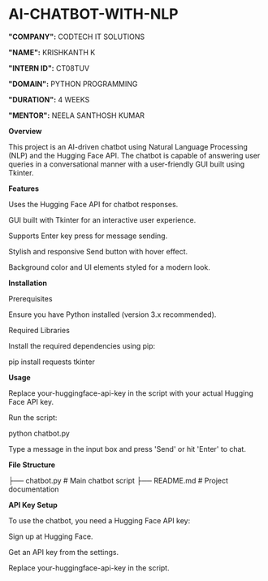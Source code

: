 # AI-CHATBOT-WITH-NLP

**"COMPANY":** CODTECH IT SOLUTIONS

**"NAME":** KRISHKANTH K

**"INTERN ID":** CT08TUV

**"DOMAIN":** PYTHON PROGRAMMING

**"DURATION":** 4 WEEKS

**"MENTOR":** NEELA SANTHOSH KUMAR


**Overview**

This project is an AI-driven chatbot using Natural Language Processing (NLP) and the Hugging Face API. The chatbot is capable of answering user queries in a conversational manner with a user-friendly GUI built using Tkinter.

**Features**

Uses the Hugging Face API for chatbot responses.

GUI built with Tkinter for an interactive user experience.

Supports Enter key press for message sending.

Stylish and responsive Send button with hover effect.

Background color and UI elements styled for a modern look.

**Installation**

Prerequisites

Ensure you have Python installed (version 3.x recommended).

Required Libraries

Install the required dependencies using pip:

pip install requests tkinter

**Usage**

Replace your-huggingface-api-key in the script with your actual Hugging Face API key.

Run the script:

python chatbot.py

Type a message in the input box and press 'Send' or hit 'Enter' to chat.

**File Structure**

├── chatbot.py   # Main chatbot script
├── README.md    # Project documentation

**API Key Setup**

To use the chatbot, you need a Hugging Face API key:

Sign up at Hugging Face.

Get an API key from the settings.

Replace your-huggingface-api-key in the script.

